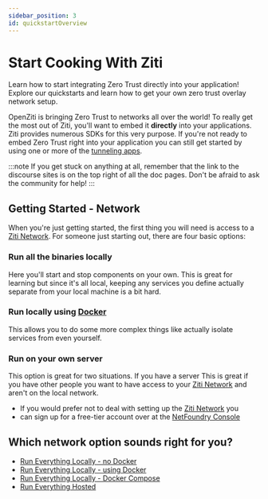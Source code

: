```yaml
---
sidebar_position: 3
id: quickstartOverview
---
```

# Start Cooking With Ziti

Learn how to start integrating Zero Trust directly into your application! Explore our quickstarts and learn how to
get your own zero trust overlay network setup.

OpenZiti is bringing Zero Trust to networks all over the world! To really get the most out of Ziti, you'll want to embed
it **directly** into your applications. Ziti provides numerous SDKs for this very purpose. If you're not ready to embed
Zero Trust right into your application you can still get started by using one or more of the
[tunneling apps](/docs/core-concepts/clients/choose).

:::note
If you get stuck on anything at all, remember that the link to the discourse sites is on the top right of all the doc
pages. Don't be afraid to ask the community for help!
:::

## Getting Started - Network

When you're just getting started, the first thing you will need is access to a
[Ziti Network](/docs/introduction/intro). For someone just starting out, there are four basic options:

### Run all the binaries locally

Here you'll start and stop components on your own. This is great for learning but since it's all local, keeping any
services you define actually separate from your local machine is a bit hard.

### Run locally using [Docker](https://www.docker.com)

This allows you to do some more complex things like actually isolate services from even yourself.

### Run on your own server

This option is great for two situations. If you have a server This is great if you have other people you want to have
access to your [Ziti Network](/docs/introduction/intro) and aren't on the local network.
* If you would prefer not to deal with setting up the [Ziti Network](/docs/introduction/intro) you
* can sign up for a free-tier account over at the [NetFoundry Console](https://nfconsole.io/signup)

## Which network option sounds right for you?
* [Run Everything Locally - no Docker](./local-no-docker.md)
* [Run Everything Locally - using Docker](./local-with-docker.md)
* [Run Everything Locally - Docker Compose](./local-docker-compose.md)
* [Run Everything Hosted](./hosted/index.md)
